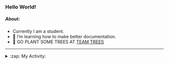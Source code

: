 ### Hello World!

##### About:
- Currently I am a student.
- 🌱 I’m learning how to make better documentation.
- 🌱 GO PLANT SOME TREES AT [TEAM TREES](https://teamtrees.org/)

---
<details>
  <summary>:zap: My Activity:</summary>
  
<!--START_SECTION:waka-->
![Code Time](http://img.shields.io/badge/Code%20Time-987%20hrs%2015%20mins-blue)

**I'm a Night 🦉** 

```text
🌞 Morning    90 commits     ███░░░░░░░░░░░░░░░░░░░░░░   13.68% 
🌆 Daytime    154 commits    █████░░░░░░░░░░░░░░░░░░░░   23.4% 
🌃 Evening    216 commits    ████████░░░░░░░░░░░░░░░░░   32.83% 
🌙 Night      198 commits    ███████░░░░░░░░░░░░░░░░░░   30.09%

```
📅 **I'm Most Productive on Tuesday** 

```text
Monday       91 commits     ███░░░░░░░░░░░░░░░░░░░░░░   13.83% 
Tuesday      113 commits    ████░░░░░░░░░░░░░░░░░░░░░   17.17% 
Wednesday    77 commits     ███░░░░░░░░░░░░░░░░░░░░░░   11.7% 
Thursday     99 commits     ███░░░░░░░░░░░░░░░░░░░░░░   15.05% 
Friday       100 commits    ███░░░░░░░░░░░░░░░░░░░░░░   15.2% 
Saturday     74 commits     ██░░░░░░░░░░░░░░░░░░░░░░░   11.25% 
Sunday       104 commits    ████░░░░░░░░░░░░░░░░░░░░░   15.81%

```


📊 **This Week I Spent My Time On** 

```text
🔥 Editors: 
VS Code                  8 mins              █████████████████████████   100.0%

🐱‍💻 Projects: 
CSF                      8 mins              █████████████████████████   100.0%

```


 Last Updated on 19/12/2022 21:05:09 UTC
<!--END_SECTION:waka-->
</details>

